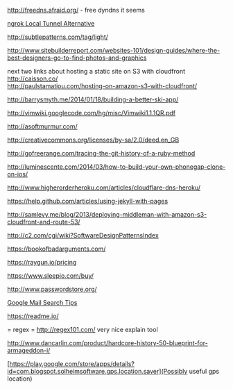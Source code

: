 http://freedns.afraid.org/ - free dyndns it seems

[ngrok Local Tunnel Alternative](http://ngrok.com)

http://subtlepatterns.com/tag/light/

http://www.sitebuilderreport.com/websites-101/design-guides/where-the-best-designers-go-to-find-photos-and-graphics


next two links about hosting a static site on S3 with cloudfront
http://caisson.co/  
http://paulstamatiou.com/hosting-on-amazon-s3-with-cloudfront/  

http://barrysmyth.me/2014/01/18/building-a-better-ski-app/

http://vimwiki.googlecode.com/hg/misc/Vimwiki1.1.1QR.pdf

http://asoftmurmur.com/

http://creativecommons.org/licenses/by-sa/2.0/deed.en_GB

http://gofreerange.com/tracing-the-git-history-of-a-ruby-method

http://luminescente.com/2014/03/how-to-build-your-own-phonegap-clone-on-ios/

http://www.higherorderheroku.com/articles/cloudflare-dns-heroku/

https://help.github.com/articles/using-jekyll-with-pages

http://samlevy.me/blog/2013/deploying-middleman-with-amazon-s3-cloudfront-and-route-53/

http://c2.com/cgi/wiki?SoftwareDesignPatternsIndex

https://bookofbadarguments.com/

https://raygun.io/pricing

https://www.sleepio.com/buy/

http://www.passwordstore.org/

[Google Mail Search Tips](https://support.google.co/mail/answer/7190?hl=en)

https://readme.io/

= regex =
http://regex101.com/ very nice explain tool

http://www.dancarlin.com/product/hardcore-history-50-blueprint-for-armageddon-i/

[https://play.google.com/store/apps/details?id=com.blogspot.solheimsoftware.gps.location.saver](Possibly useful gps location)
